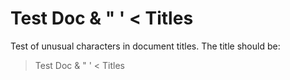 # Test Doc & " ' < Titles

Test of unusual characters in document titles.
The title should be:

>  Test Doc & " ' < Titles
